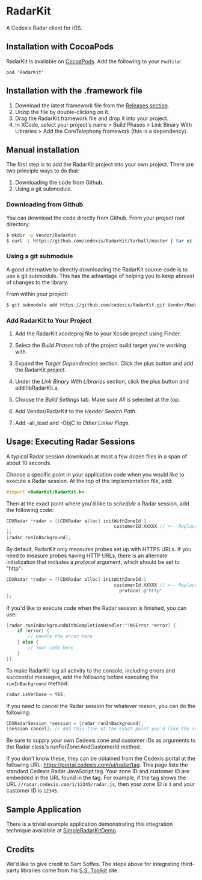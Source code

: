 RadarKit
========

A Cedexis Radar client for iOS.

## Installation with CocoaPods

RadarKit is available on [CocoaPods](http://www.cocoapods.org). Add the following to your `Podfile`:

    pod 'RadarKit'

## Installation with the .framework file

1. Download the latest framework file from the [Releases section](https://github.com/cedexis/RadarKit/releases).
2. Unzip the file by double-clicking on it.
3. Drag the RadarKit.framework file and drop it into your project.
4. In XCode, select your project's name > Build Phases > Link Binary With Libraries > Add the CoreTelephony.framework (this is a dependency).

## Manual installation

The first step is to add the RadarKit project into your own project. There are two principle ways to do that:

1. Downloading the code from Github.
2. Using a git submodule.

### Downloading from Github

You can download the code directly from Github.  From your project root directory:

```bash
$ mkdir -p Vendor/RadarKit
$ curl -L https://github.com/cedexis/RadarKit/tarball/master | tar xz --strip 1 -C Vendor/RadarKit
```

### Using a git submodule

A good alternative to directly downloading the RadarKit source code is to use a git submodule.  This has the
advantage of helping you to keep abreast of changes to the library.

From within your project:

```bash
$ git submodule add https://github.com/cedexis/RadarKit.git Vendor/RadarKit
```

### Add RadarKit to Your Project

1. Add the RadarKit xcodeproj file to your Xcode project using Finder.

2. Select the _Build Phases_ tab of the project build target you're working with.

3. Expand the _Target Dependencies_ section.  Click the plus button and add the RadarKit project.

4. Under the _Link Binary With Libraries_ section, click the plus button and add libRadarKit.a.

5. Choose the _Build Settings_ tab.  Make sure _All_ is selected at the top.

6. Add Vendor/RadarKit to the _Header Search Path_.

7. Add -all_load and -ObjC to _Other Linker Flags_.

## Usage: Executing Radar Sessions

A typical Radar session downloads at most a few dozen files in a span of about 10 seconds.

Choose a specific point in your application code when you would like to execute a Radar session.
At the top of the implementation file, add:

```Objective-C
#import <RadarKit/RadarKit.h>
```

Then at the exact point where you'd like to _schedule_ a Radar session, add the following code:

```Objective-C
CDXRadar *radar = [[CDXRadar alloc] initWithZoneId:1 
                                        customerId:XXXXX // <-- Replace this with your own Cedexis customer ID.
];
[radar runInBackground];
```

By default, RadarKit only measures probes set up with HTTPS URLs.  If you need to measure probes having HTTP URLs, there is an alternate initialization that includes a *protocol* argument, which should be set to "http":

```Objective-C
CDXRadar *radar = [[CDXRadar alloc] initWithZoneId:1 
                                        customerId:XXXXX // <-- Replace this with your own Cedexis customer ID.
                                          protocol:@"http"
];
```
If you'd like to execute code when the Radar session is finished, you can use:

```Objective-C
[radar runInBackgroundWithCompletionHandler:^(NSError *error) {
    if (error) {
        // Handle the error here
    } else {
        // Your code here
    }
}];
```

To make RadarKit log all activity to the console, including errors and successful messages, add the following before executing the `runInBackground` method:

```Objective-C
radar.isVerbose = YES;
```

If you need to cancel the Radar session for whatever reason, you can do the following:

```Objective-C
CDXRadarSession *session = [radar runInBackground];
[session cancel]; // Add this line at the exact point you'd like the session to stop
```

Be sure to supply your own Cedexis zone and customer IDs as arguments to the Radar class's
runForZone:AndCustomerId method.

If you don't know these, they can be obtained from the Cedexis portal at the following URL:
https://portal.cedexis.com/ui/radar/tag. This page lists the standard Cedexis Radar
JavaScript tag. Your zone ID and customer ID are embedded in the URL found in the tag.
For example, if the tag shows the URL `//radar.cedexis.com/1/12345/radar.js`, then your
zone ID is `1` and your customer ID is `12345`.

## Sample Application

There is a trivial example application demonstrating this integration technique availabile
at [SimpleRadarKitDemo](https://github.com/cedexis/SimpleRadarKitDemo).

## Credits

We'd like to give credit to Sam Soffes. The steps above for integrating third-party libraries
come from his [S.S. Toolkit](http://sstoolk.it/) site.

